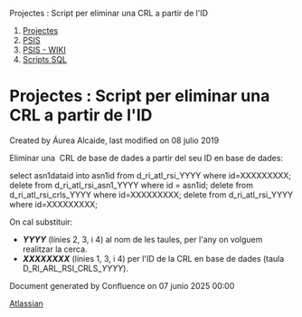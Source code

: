 Projectes : Script per eliminar una CRL a partir de l'ID  

1.  [Projectes](index.md)
2.  [PSIS](PSIS_24215797.md)
3.  [PSIS - WIKI](PSIS---WIKI_24215598.md)
4.  [Scripts SQL](Scripts-SQL_24215612.md)

Projectes : Script per eliminar una CRL a partir de l'ID
========================================================

Created by Áurea Alcaide, last modified on 08 julio 2019

Eliminar una  CRL de base de dades a partir del seu ID en base de dades:

select asn1dataid into asn1id from d\_ri\_atl\_rsi\_YYYY where id=XXXXXXXXX;
delete from d\_ri\_atl\_rsi\_asn1\_YYYY where id = asn1id;
delete from d\_ri\_atl\_rsi\_crls\_YYYY where id=XXXXXXXXX;
delete from d\_ri\_atl\_rsi\_YYYY  where id=XXXXXXXXX;

On cal substituir:

*   _**YYYY**_ (línies 2, 3, i 4) al nom de les taules, per l'any on volguem realitzar la cerca.
*   _**XXXXXXXX**_ (línies 1, 3, i 4) per l'ID de la CRL en base de dades (taula D\_RI\_ARL\_RSI\_CRLS\__YYYY_).

Document generated by Confluence on 07 junio 2025 00:00

[Atlassian](http://www.atlassian.com/)